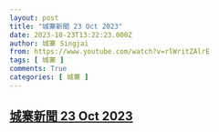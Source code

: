 ```yaml
---
layout: post
title: "城寨新聞 23 Oct 2023"
date: 2023-10-23T13:22:23.000Z
author: 城寨 Singjai
from: https://www.youtube.com/watch?v=rlWritZAlrE
tags: [ 城寨 ]
comments: True
categories: [ 城寨 ]
---
```

<!--1698067343000-->
[城寨新聞 23 Oct 2023](https://www.youtube.com/watch?v=rlWritZAlrE)
------

<div>

</div>
